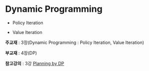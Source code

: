 # Dynamic Programming

+ Policy Iteration

+ Value Iteration

**주교재** : 3장(Dynamic Programming : Policy Iteration, Value Iteration)

**부교재** : 4장(DP)

**참고강의** : 3강 [Planning by DP](https://www.youtube.com/watch?v=Nd1-UUMVfz4&t=605s)
